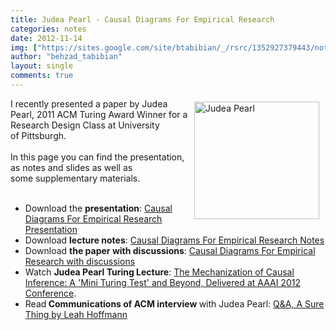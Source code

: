 ```yaml
---
title: Judea Pearl - Causal Diagrams For Empirical Research
categories: notes
date: 2012-11-14
img: ["https://sites.google.com/site/btabibian/_/rsrc/1352927379443/notes/judeapearl-causaldiagramsforempiricalresearch/JudeaPearl.jpg"]
author: "behzad_tabibian"
layout: single
comments: true
---
```

<div><div style="display:inline;margin:5px 10px;float:right"><img alt="Judea Pearl" border="0" height="188" src="https://sites.google.com/site/btabibian/_/rsrc/1352927379443/notes/judeapearl-causaldiagramsforempiricalresearch/JudeaPearl.jpg" width="200"/></div>I recently presented a paper by Judea Pearl, 2011 ACM Turing Award Winner for a Research Design Class at University of Pittsburgh.</div><div><br/></div><div>In this page you can find the presentation, as notes and slides as well as some supplementary materials.  </div><div><br/></div><div><ul><li>Download the <b>presentation</b>: <a href="https://dl.dropbox.com/u/7972992/Site/Judea%20Pearl/JPearl%20-%20presentation.pdf" rel="nofollow" target="_blank">Causal Diagrams For Empirical Research Presentation</a></li><li>Download <b>lecture notes</b>: <a href="https://dl.dropbox.com/u/7972992/Site/Judea%20Pearl/JPearl%20-%20notes.pdf" rel="nofollow" target="_blank">Causal Diagrams For Empirical Research Notes</a></li><li>Download <b>the paper with discussions</b>: <a href="ftp://cobase.cs.ucla.edu/pub/stat_ser/R218-B.pdf" target="_blank">Causal Diagrams For Empirical Research with discussions</a></li><li>Watch <b>Judea Pearl Turing Lecture</b>: <a href="http://amturing.acm.org/award_winners/pearl_2658896.cfm" rel="nofollow" target="_blank">The Mechanization of Causal Inference: A 'Mini Turing Test' and Beyond, Delivered at AAAI 2012 Conference</a>. </li><li>Read<b> Communications of ACM interview </b>with Judea Pearl: <a href="http://dl.acm.org/citation.cfm?id=2184347&amp;CFID=141703262&amp;CFTOKEN=10640658" rel="nofollow" target="_blank">Q&amp;A, A Sure Thing by Leah Hoffmann</a></li></ul></div>
